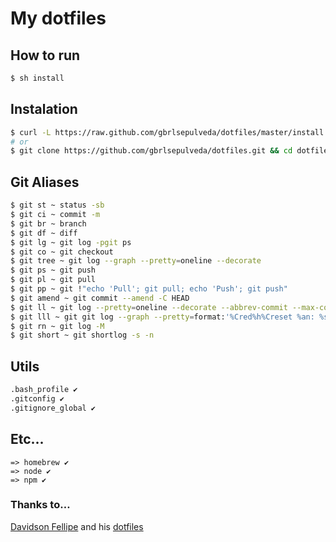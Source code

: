 # My dotfiles

## How to run

```bash
$ sh install
```

## Instalation

```bash
$ curl -L https://raw.github.com/gbrlsepulveda/dotfiles/master/install | sh
# or
$ git clone https://github.com/gbrlsepulveda/dotfiles.git && cd dotfiles && sh install.sh
```

## Git Aliases

```bash
$ git st ~ status -sb
$ git ci ~ commit -m
$ git br ~ branch
$ git df ~ diff
$ git lg ~ git log -pgit ps
$ git co ~ git checkout
$ git tree ~ git log --graph --pretty=oneline --decorate
$ git ps ~ git push
$ git pl ~ git pull
$ git pp ~ git !"echo 'Pull'; git pull; echo 'Push'; git push"
$ git amend ~ git commit --amend -C HEAD
$ git ll ~ git log --pretty=oneline --decorate --abbrev-commit --max-count=15
$ git lll ~ git git log --graph --pretty=format:'%Cred%h%Creset %an: %s - %Creset %C(yellow)%d%Creset %Cgreen(%cr)%Creset' --abbrev-commit --date=relative
$ git rn ~ git log -M
$ git short ~ git shortlog -s -n
```

## Utils

```bash
.bash_profile ✔
.gitconfig ✔
.gitignore_global ✔
```

## Etc...

```
=> homebrew ✔
=> node ✔
=> npm ✔
```

### Thanks to…

[Davidson Fellipe](davidsonfellipe) and his [dotfiles](https://github.com/davidsonfellipe/dotfiles)
